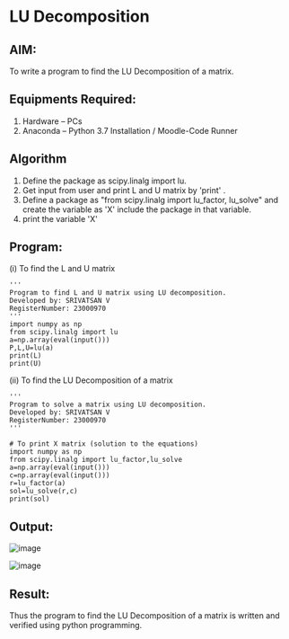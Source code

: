 # LU Decomposition 

## AIM:
To write a program to find the LU Decomposition of a matrix.

## Equipments Required:
1. Hardware – PCs
2. Anaconda – Python 3.7 Installation / Moodle-Code Runner

## Algorithm
1. Define the package as scipy.linalg import lu.
2. Get input from user and print L and U matrix by 'print' .
3. Define a package as "from scipy.linalg import lu_factor, lu_solve" and create the variable as 'X' include the package in that variable.
4. print the variable 'X'

## Program:
(i) To find the L and U matrix
```
'''
Program to find L and U matrix using LU decomposition.
Developed by: SRIVATSAN V
RegisterNumber: 23000970
'''
import numpy as np
from scipy.linalg import lu
a=np.array(eval(input()))
P,L,U=lu(a)
print(L)
print(U)

```
(ii) To find the LU Decomposition of a matrix
```
'''
Program to solve a matrix using LU decomposition.
Developed by: SRIVATSAN V
RegisterNumber: 23000970
'''

# To print X matrix (solution to the equations)
import numpy as np
from scipy.linalg import lu_factor,lu_solve
a=np.array(eval(input()))
c=np.array(eval(input()))
r=lu_factor(a)
sol=lu_solve(r,c)
print(sol)
```

## Output:
![image](https://github.com/Srivatsan0405/LU-Decomposition/assets/139841630/9930e10b-725d-44e8-98eb-f913de2129bb)

![image](https://github.com/Srivatsan0405/LU-Decomposition/assets/139841630/8cc2e743-e56f-46ee-91b6-837f624bab9e)


## Result:
Thus the program to find the LU Decomposition of a matrix is written and verified using python programming.

